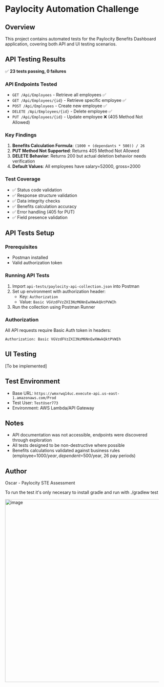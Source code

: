 # Paylocity Automation Challenge

## Overview
This project contains automated tests for the Paylocity Benefits Dashboard application, covering both API and UI testing scenarios.

## API Testing Results
✅ **23 tests passing, 0 failures**

### API Endpoints Tested
- `GET /Api/Employees` - Retrieve all employees ✅
- `GET /Api/Employees/{id}` - Retrieve specific employee ✅
- `POST /Api/Employees` - Create new employee ✅
- `DELETE /Api/Employees/{id}` - Delete employee ✅
- `PUT /Api/Employees/{id}` - Update employee ❌ (405 Method Not Allowed)

### Key Findings
1. **Benefits Calculation Formula**: `(1000 + (dependants * 500)) / 26`
2. **PUT Method Not Supported**: Returns 405 Method Not Allowed
3. **DELETE Behavior**: Returns 200 but actual deletion behavior needs verification
4. **Default Values**: All employees have salary=52000, gross=2000

### Test Coverage
- ✅ Status code validation
- ✅ Response structure validation
- ✅ Data integrity checks
- ✅ Benefits calculation accuracy
- ✅ Error handling (405 for PUT)
- ✅ Field presence validation

## API Tests Setup

### Prerequisites
- Postman installed
- Valid authorization token

### Running API Tests
1. Import `api-tests/paylocity-api-collection.json` into Postman
2. Set up environment with authorization header:
    - Key: `Authorization`
    - Value: `Basic VGVzdFVzZXI3NzM6NnEwXWwkQktPVWIh`
3. Run the collection using Postman Runner

### Authorization
All API requests require Basic Auth token in headers:
```
Authorization: Basic VGVzdFVzZXI3NzM6NnEwXWwkQktPVWIh
```

## UI Testing
[To be implemented]

## Test Environment
- Base URL: `https://wmxrwq14uc.execute-api.us-east-1.amazonaws.com/Prod`
- Test User: `TestUser773`
- Environment: AWS Lambda/API Gateway

## Notes
- API documentation was not accessible, endpoints were discovered through exploration
- All tests designed to be non-destructive where possible
- Benefits calculations validated against business rules (employee=$1000/year, dependent=$500/year, 26 pay periods)

## Author
Oscar - Paylocity STE Assessment





To run the test it's only necesary to install gradle and run with
./gradlew test

<img width="1241" height="598" alt="image" src="https://github.com/user-attachments/assets/5aac785f-1911-4777-9457-32c0a48f5df4" />
